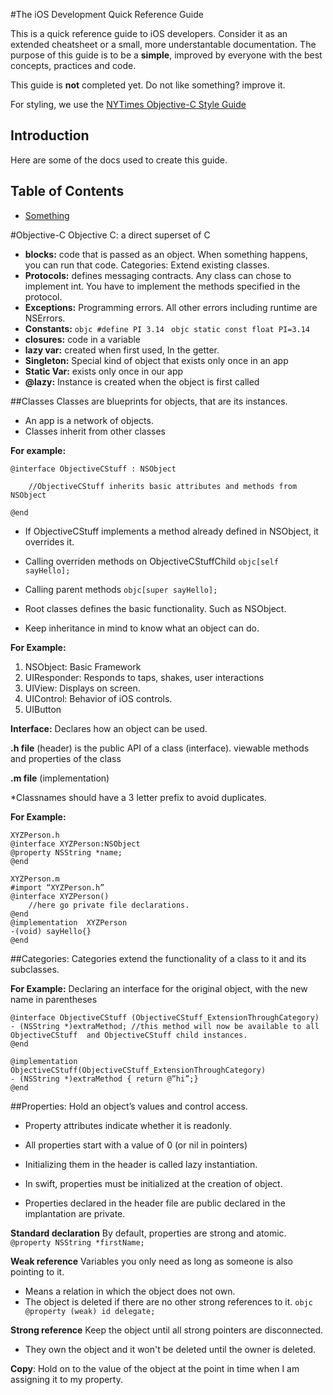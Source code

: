 #The iOS Development Quick Reference Guide

This is a quick reference guide to iOS developers. Consider it as an extended cheatsheet or a small, more understantable documentation. The purpose of this guide is to be a **simple**, improved by everyone with the best concepts, practices and code.

This guide is **not** completed yet. Do not like something? improve it. 

For styling, we use the [NYTimes Objective-C Style Guide](https://github.com/NYTimes/objective-c-style-guide)


## Introduction

Here are some of the docs used to create this guide. 

## Table of Contents

* [Something ](#stu-ff)


#Objective-C
Objective C: a direct superset of C

* **blocks:** code that is passed as an object. When something happens, you can run that code. Categories: Extend existing classes. 
* **Protocols:** defines messaging contracts. Any class can  chose to implement int. 
You have to implement the methods specified in the protocol. 
* **Exceptions:** Programming errors. All other errors including runtime are NSErrors. 
* **Constants:** 
```objc #define PI 3.14 ```
```objc static const float PI=3.14```
* **closures:**  code in a variable
* **lazy var:** created when first used, In the getter. 
* **Singleton:** Special kind of object that exists only once in an app
* **Static Var:** exists only once in our app
* **@lazy:** Instance is created when the object is first called


##Classes 
Classes are blueprints for objects, that are its instances. 

* An app is a network of objects. 
* Classes inherit from other classes

**For example:**  

```objc
@interface ObjectiveCStuff : NSObject
    
    //ObjectiveCStuff inherits basic attributes and methods from NSObject
    
@end
```

* If ObjectiveCStuff implements a method already defined in NSObject, it overrides it.

* Calling overriden methods on ObjectiveCStuffChild 
```objc[self sayHello];```

* Calling parent methods
```objc[super sayHello];```

* Root classes defines the basic functionality. Such as NSObject.
* Keep inheritance in mind to know what an object can do.

**For Example:**

1. NSObject: Basic Framework
2. UIResponder: Responds to taps, shakes, user interactions
3. UIView: Displays on screen.
4. UIControl: Behavior of iOS controls.
5. UIButton


**Interface:** Declares how an object can be used.

**.h file** (header) is the public API of a class (interface). viewable methods and properties of the class

**.m file** (implementation)

\*Classnames should have a 3 letter prefix to avoid duplicates.

**For Example:**

```objc
XYZPerson.h
@interface XYZPerson:NSObject
@property NSString *name;
@end

XYZPerson.m
#import “XYZPerson.h”
@interface XYZPerson()
	//here go private file declarations. 
@end
@implementation  XYZPerson
-(void) sayHello{}
@end
```

##Categories: 
Categories extend the functionality of a class to it and its subclasses.

**For Example:**  Declaring an interface for the original object, with the new name in parentheses

```objc
@interface ObjectiveCStuff (ObjectiveCStuff_ExtensionThroughCategory)
- (NSString *)extraMethod; //this method will now be available to all ObjectiveCStuff  and ObjectiveCStuff child instances.
@end
```
```objc
@implementation ObjectiveCStuff(ObjectiveCStuff_ExtensionThroughCategory)
- (NSString *)extraMethod { return @”hi”;}
@end
```

##Properties: 
Hold an object’s values and control access. 

* Property attributes indicate whether it is readonly.
* All properties start with a value of 0 (or nil in pointers)
* Initializing them in the header is called lazy instantiation.
* In swift, properties must be initialized at the creation of object. 

* Properties declared in the header file are public
                 declared in the implantation are private.
                 
**Standard declaration**  By default, properties  are strong and atomic.
`@property NSString *firstName;`

**Weak reference** Variables you only need as long as someone is also pointing to it. 

* Means a relation in which the object does not own. 
* The object is deleted if there are no other strong references to it.
```objc @property (weak) id delegate; ```

**Strong reference** Keep the object until all strong pointers are disconnected. 
* They own the object and it won't be deleted until the owner is deleted.

**Copy**: Hold on to the value of the object at the point in time when I am assigning it to my property.

                 
               